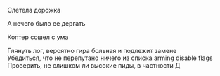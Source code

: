 Слетела дорожка  

А нечего было ее дергать

Коптер сошел с ума  

Глянуть лог, вероятно гира больная и подлежит замене  
Убедиться, что не перепутано ничего из списка arming disable flags  
Проверить, не слишком ли высокие пиды, в частности Д  
